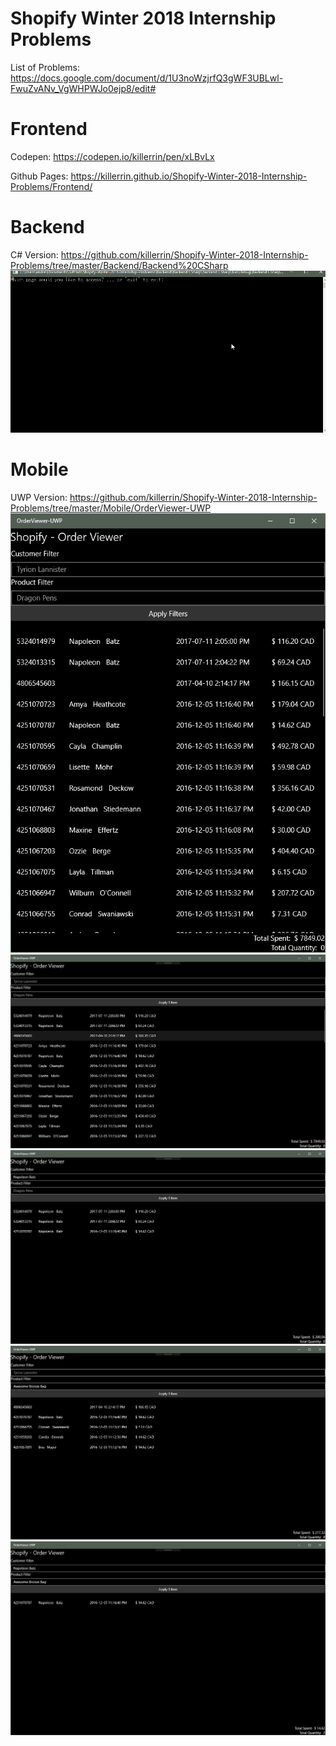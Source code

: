 # Shopify Winter 2018 Internship Problems
List of Problems: https://docs.google.com/document/d/1U3noWzjrfQ3gWF3UBLwl-FwuZvANv_VgWHPWJo0ejp8/edit#

# Frontend
Codepen: https://codepen.io/killerrin/pen/xLBvLx

Github Pages: https://killerrin.github.io/Shopify-Winter-2018-Internship-Problems/Frontend/

# Backend
C# Version: https://github.com/killerrin/Shopify-Winter-2018-Internship-Problems/tree/master/Backend/Backend%20CSharp
![Example of the project working](https://github.com/killerrin/Shopify-Winter-2018-Internship-Problems/blob/master/Backend/Backend%20CSharp/AnimatedExample.gif)

# Mobile
UWP Version: https://github.com/killerrin/Shopify-Winter-2018-Internship-Problems/tree/master/Mobile/OrderViewer-UWP
![No Filter](/Mobile/OrderViewer-UWP/MobileNoFilter.png)
![No Filter](/Mobile/OrderViewer-UWP/NoFilter.png)
![Customer Filter](/Mobile/OrderViewer-UWP/CustomerFilter.png)
![Product Filter](/Mobile/OrderViewer-UWP/ProductFilter.png)
![Customer and Product Filter](/Mobile/OrderViewer-UWP/CustomerAndProductFilter.png)